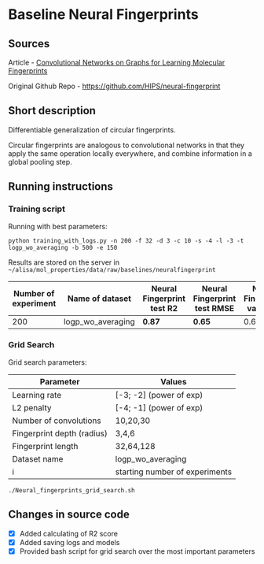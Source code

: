 # Baseline Neural Fingerprints

## Sources

Article - [Convolutional Networks on Graphs for Learning Molecular Fingerprints](https://arxiv.org/pdf/1509.09292v2.pdf)

Original Github Repo - https://github.com/HIPS/neural-fingerprint

## Short description

Differentiable generalization of circular fingerprints.

Circular fingerprints are analogous to convolutional networks in that they apply the same operation 
locally everywhere, and combine information in a global pooling step.

## Running instructions 

### Training script

Running with best parameters:

```python training_with_logs.py -n 200 -f 32 -d 3 -c 10 -s -4 -l -3 -t logp_wo_averaging -b 500 -e 150```

Results are stored on the server in `~/alisa/mol_properties/data/raw/baselines/neuralfingerprint`

| Number of experiment | Name of dataset | Neural Fingerprint test R2 | Neural Fingerprint test RMSE | Neural Fingerprint val RMSE | Neural Fingerprint val R2 | Neural Fingerprint train RMSE | Neural Fingerprint train R2 |
| --- | --- | --- | --- | --- | --- | --- | --- |
| 200 | logp_wo_averaging | **0.87** | **0.65** | 0.62 | 0.89 | 0.60 | 0.90 |

### Grid Search

Grid search parameters:

|Parameter|Values|
|---|---|
|Learning rate|[-3; -2] (power of exp)|
|L2 penalty|[-4; -1] (power of exp)|
|Number of convolutions|10,20,30|
|Fingerprint depth (radius)|3,4,6|
|Fingerprint length|32,64,128|
|Dataset name|logp_wo_averaging|
|i|starting number of experiments|

```./Neural_fingerprints_grid_search.sh```

## Changes in source code

- [x] Added calculating of R2 score
- [x] Added saving logs and models
- [x] Provided bash script for grid search over the most important parameters
